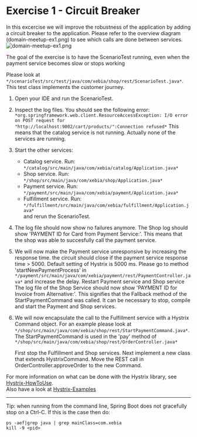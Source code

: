# Exercise 1 - Circuit Breaker
In this excercise we will improve the robustness of the application by adding a circuit breaker to the application. 
Please refer to the overview diagram (domain-meetup-ex1.png) to see which calls are done between services. 
![domain-meetup-ex1.png](https://raw.githubusercontent.com/xebia/microservices-breaking-up-a-monolith/master/src/exercise-circuitbreaker/domain-meetup-ex1.png)

The goal of the exercise is to have the ScenarioTest running, even when the payment service becomes slow or stops working

Please look at `*/scenarioTest/src/test/java/com/xebia/shop/rest/ScenarioTest.java*`. This test class implements the customer journey.

1. Open your IDE and run the ScenarioTest. 

2. Inspect the log files. You should see the following error: `*org.springframework.web.client.ResourceAccessException: I/O error on POST request for "http://localhost:9002/cart/products/":Connection refused*`
   This means that the catalog service is not running. Actually none of the services are running. 

3. Start the other services:
    - Catalog service. Run: `*/catalog/src/main/java/com/xebia/catalog/Application.java*`
    - Shop service. Run: `*/shop/src/main/java/com/xebia/shop/Application.java*`
    - Payment service. Run: `*/payment/src/main/java/com/xebia/payment/Application.java*`
    - Fulfillment service. Run: `*/fulfillment/src/main/java/com/xebia/fulfillment/Application.java*`  
   and rerun the ScenarioTest.

4. The log file should now show no failures anymore. The Shop log should show 'PAYMENT ID for Card from Payment Service:'. This means that the shop was able to succesfully call the payment service.

5. We will now make the Payment service unresponsive by increasing the response time. the circuit should close if the payment service response time > 5000. 
     Default setting of Hystrix is 5000 ms. Please go to method 'startNewPaymentProcess' in `*/payment/src/main/java/com/xebia/payment/rest/PaymentController.java*` and increase the delay.
     Restart Payment service and Shop service  The log file of the Shop Service should now show  'PAYMENT ID for Invoice from Alternative:'. This signifies that the Fallback method of the StartPaymentCommand was called.
     It can be necessary to stop, compile and start the Payment and Shop services.
 
6. We will now encapsulate the call to the Fulfillment service with a Hystrix Command object. For an example please look at 
   `*/shop/src/main/java/com/xebia/shop/rest/StartPaymentCommand.java*`. The StartPaymentCommand is used in the 'pay' method of `*/shop/src/main/java/com/xebia/shop/rest/OrderController.java*`

   First stop the Fulfillment and Shop services. Next implement a new class that extends HystrixCommand. Move the REST call in OrderController.approveOrder to the new Command. 

For more information on what can be done with the Hystrix library, see [Hystrix-HowToUse](https://github.com/Netflix/Hystrix/wiki/How-To-Use).   
Also have a look at [Hystrix-Examples](https://github.com/Netflix/Hystrix/tree/master/hystrix-examples/src/main/java/com/netflix/hystrix/examples) 

---------
Tip: when running from the command line, Spring Boot does not gracefully stop on a Ctrl-C. If this is the case then do:
```
ps -aef|grep java | grep mainClass=com.xebia
kill -9 <pid>
```
